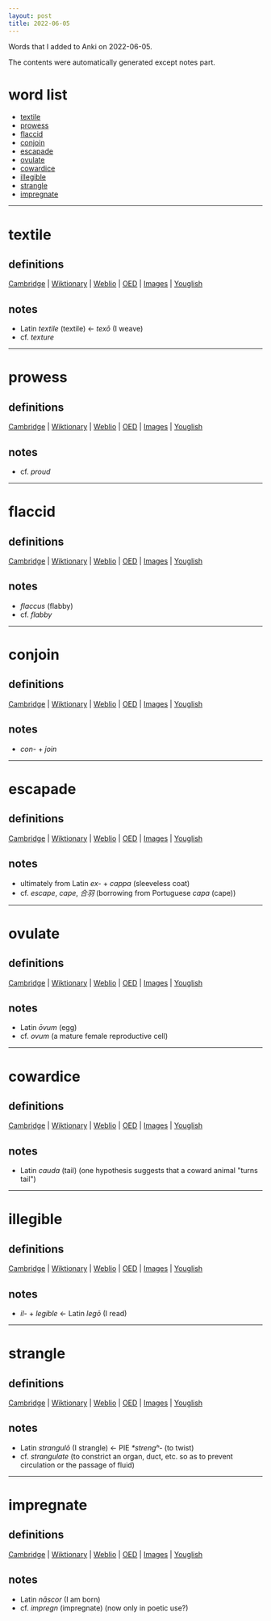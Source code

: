 ```yaml
---
layout: post
title: 2022-06-05
---
```


Words that I added to Anki on 2022-06-05.

The contents were automatically generated except notes part.
# word list
- [textile](#textile)
- [prowess](#prowess)
- [flaccid](#flaccid)
- [conjoin](#conjoin)
- [escapade](#escapade)
- [ovulate](#ovulate)
- [cowardice](#cowardice)
- [illegible](#illegible)
- [strangle](#strangle)
- [impregnate](#impregnate)

---

# textile
## definitions
[Cambridge](https://dictionary.cambridge.org/us/dictionary/english/textile)
|
[Wiktionary](https://en.wiktionary.org/wiki/textile#English)
|
[Weblio](https://ejje.weblio.jp/content_find?query=textile&searchType=exact)
|
[OED](https://www.oed.com/search?q=textile)
|
[Images](https://www.google.com/search?tbm=isch&q=textile)
|
[Youglish](https://youglish.com/pronounce/textile/english/us)

## notes
- Latin *textile* (textile) <- *texō* (I weave)
- cf. *texture*

---

# prowess
## definitions
[Cambridge](https://dictionary.cambridge.org/us/dictionary/english/prowess)
|
[Wiktionary](https://en.wiktionary.org/wiki/prowess#English)
|
[Weblio](https://ejje.weblio.jp/content_find?query=prowess&searchType=exact)
|
[OED](https://www.oed.com/search?q=prowess)
|
[Images](https://www.google.com/search?tbm=isch&q=prowess)
|
[Youglish](https://youglish.com/pronounce/prowess/english/us)

## notes
- cf. *proud*

---

# flaccid
## definitions
[Cambridge](https://dictionary.cambridge.org/us/dictionary/english/flaccid)
|
[Wiktionary](https://en.wiktionary.org/wiki/flaccid#English)
|
[Weblio](https://ejje.weblio.jp/content_find?query=flaccid&searchType=exact)
|
[OED](https://www.oed.com/search?q=flaccid)
|
[Images](https://www.google.com/search?tbm=isch&q=flaccid)
|
[Youglish](https://youglish.com/pronounce/flaccid/english/us)

## notes
- *flaccus* (flabby)
- cf. *flabby*

---

# conjoin
## definitions
[Cambridge](https://dictionary.cambridge.org/us/dictionary/english/conjoin)
|
[Wiktionary](https://en.wiktionary.org/wiki/conjoin#English)
|
[Weblio](https://ejje.weblio.jp/content_find?query=conjoin&searchType=exact)
|
[OED](https://www.oed.com/search?q=conjoin)
|
[Images](https://www.google.com/search?tbm=isch&q=conjoin)
|
[Youglish](https://youglish.com/pronounce/conjoin/english/us)

## notes
- *con-* + *join*

---

# escapade
## definitions
[Cambridge](https://dictionary.cambridge.org/us/dictionary/english/escapade)
|
[Wiktionary](https://en.wiktionary.org/wiki/escapade#English)
|
[Weblio](https://ejje.weblio.jp/content_find?query=escapade&searchType=exact)
|
[OED](https://www.oed.com/search?q=escapade)
|
[Images](https://www.google.com/search?tbm=isch&q=escapade)
|
[Youglish](https://youglish.com/pronounce/escapade/english/us)

## notes
- ultimately from Latin *ex-* + *cappa* (sleeveless coat)
- cf. *escape*, *cape*, *合羽* (borrowing from Portuguese *capa* (cape))

---

# ovulate
## definitions
[Cambridge](https://dictionary.cambridge.org/us/dictionary/english/ovulate)
|
[Wiktionary](https://en.wiktionary.org/wiki/ovulate#English)
|
[Weblio](https://ejje.weblio.jp/content_find?query=ovulate&searchType=exact)
|
[OED](https://www.oed.com/search?q=ovulate)
|
[Images](https://www.google.com/search?tbm=isch&q=ovulate)
|
[Youglish](https://youglish.com/pronounce/ovulate/english/us)

## notes
- Latin *ōvum* (egg)
- cf. *ovum* (a mature female reproductive cell)

---

# cowardice
## definitions
[Cambridge](https://dictionary.cambridge.org/us/dictionary/english/cowardice)
|
[Wiktionary](https://en.wiktionary.org/wiki/cowardice#English)
|
[Weblio](https://ejje.weblio.jp/content_find?query=cowardice&searchType=exact)
|
[OED](https://www.oed.com/search?q=cowardice)
|
[Images](https://www.google.com/search?tbm=isch&q=cowardice)
|
[Youglish](https://youglish.com/pronounce/cowardice/english/us)

## notes
- Latin *cauda* (tail) (one hypothesis suggests that a coward animal "turns tail")

---

# illegible
## definitions
[Cambridge](https://dictionary.cambridge.org/us/dictionary/english/illegible)
|
[Wiktionary](https://en.wiktionary.org/wiki/illegible#English)
|
[Weblio](https://ejje.weblio.jp/content_find?query=illegible&searchType=exact)
|
[OED](https://www.oed.com/search?q=illegible)
|
[Images](https://www.google.com/search?tbm=isch&q=illegible)
|
[Youglish](https://youglish.com/pronounce/illegible/english/us)

## notes
- *il-* + *legible* <- Latin *legō* (I read)

---

# strangle
## definitions
[Cambridge](https://dictionary.cambridge.org/us/dictionary/english/strangle)
|
[Wiktionary](https://en.wiktionary.org/wiki/strangle#English)
|
[Weblio](https://ejje.weblio.jp/content_find?query=strangle&searchType=exact)
|
[OED](https://www.oed.com/search?q=strangle)
|
[Images](https://www.google.com/search?tbm=isch&q=strangle)
|
[Youglish](https://youglish.com/pronounce/strangle/english/us)

## notes
- Latin *strangulō* (I strangle) <- PIE *\*strengʰ-* (to twist)
- cf. *strangulate* (to constrict an organ, duct, etc. so as to prevent circulation or the passage of fluid)

---

# impregnate
## definitions
[Cambridge](https://dictionary.cambridge.org/us/dictionary/english/impregnate)
|
[Wiktionary](https://en.wiktionary.org/wiki/impregnate#English)
|
[Weblio](https://ejje.weblio.jp/content_find?query=impregnate&searchType=exact)
|
[OED](https://www.oed.com/search?q=impregnate)
|
[Images](https://www.google.com/search?tbm=isch&q=impregnate)
|
[Youglish](https://youglish.com/pronounce/impregnate/english/us)

## notes
- Latin *nāscor* (I am born)
- cf. *impregn* (impregnate) (now only in poetic use?)

